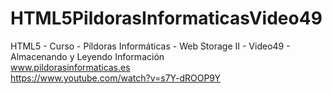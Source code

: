 # HTML5PildorasInformaticasVideo49
HTML5 - Curso - Píldoras Informáticas - Web Storage II - Video49 - Almacenando y Leyendo Información
<br />
www.pildorasinformaticas.es
<br />
https://www.youtube.com/watch?v=s7Y-dROOP9Y
<br />
